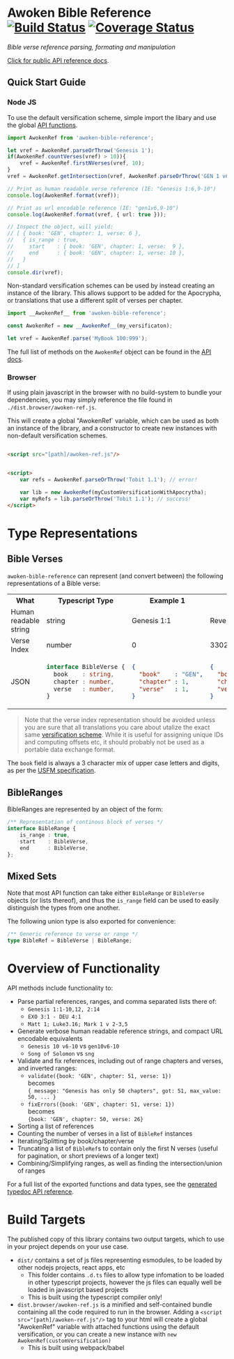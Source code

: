  # Awoken Bible Reference [![Build Status](https://travis-ci.org/awoken-bible/reference.svg?branch=master)](https://travis-ci.org/awoken-bible/reference) [![Coverage Status](https://coveralls.io/repos/github/awoken-bible/reference/badge.svg?branch=master)](https://coveralls.io/github/awoken-bible/reference?branch=master)

_Bible verse reference parsing, formating and manipulation_

[Click for public API reference docs](https://awoken-bible.github.io/reference/index.html).

## Quick Start Guide

### Node JS

To use the default versification scheme, simple import the libary and use the global [API functions](https://awoken-bible.github.io/reference/index.html).

```typescript
import AwokenRef from 'awoken-bible-reference';

let vref = AwokenRef.parseOrThrow('Genesis 1');
if(AwokenRef.countVerses(vref) > 10)){
	vref = AwokenRef.firstNVerses(vref, 10);
}
vref = AwokenRef.getIntersection(vref, AwokenRef.parseOrThrow('GEN 1 v6,9-20'));

// Print as human readable verse reference (IE: "Genesis 1:6,9-10")
console.log(AwokenRef.format(vref));

// Print as url encodable reference (IE: "gen1v6,9-10")
console.log(AwokenRef.format(vref, { url: true }));

// Inspect the object, will yield:
// [ { book: 'GEN', chapter: 1, verse: 6 },
//   { is_range : true,
//     start    : { book: 'GEN', chapter: 1, verse:  9 },
//     end      : { book: 'GEN', chapter: 1, verse: 10 },
//   }
// ]
console.dir(vref);
```

Non-standard versification schemes can be used by instead creating an instance of the library. This allows support to be added for the Apocrypha, or translations that use a different split of verses per chapter.

```typescript
import __AwokenRef__ from 'awoken-bible-reference';

const AwokenRef = new __AwokenRef__(my_versificaton);

let vref = AwokenRef.parse('MyBook 100:999');
```

The full list of methods on the `AwokenRef` object can be found in the [API docs](https://awoken-bible.github.io/reference/index.html).

### Browser

If using plain javascript in the browser with no build-system to bundle your dependencies, you may simply reference the file found in `./dist.browser/awoken-ref.js`.

This will create a global "AwokenRef` variable, which can be used as both an instance of the library, and a constructor to create new instances with non-default versification schemes.

```html

<script src="[path]/awoken-ref.js"/>


<script>
	var refs = AwokenRef.parseOrThrow('Tobit 1.1'); // error!

	var lib = new AwokenRef(myCustomVersificationWithApocrytha);
	var myRefs = lib.parseOrThrow('Tobit 1.1'); // success!
</script>
```

# Type Representations

## Bible Verses

`awoken-bible-reference` can represent (and convert between) the following representations of a Bible verse:

<table>
<tr>
<th>What</th>
<th>Typescript Type</th>
<th>Example 1</th>
<th>Example 2</th>
</tr>
<tr>
<td>Human readable string</td>
<td>string</td>
<td>Genesis 1:1</td>
<td>Revelation 22:21</td>
</tr>
<tr>
<td>Verse Index</td>
<td>number</td>
<td>0</td>
<td>33021</td>
</tr>

<tr>
<td>JSON</td>
<td>

```typescript
interface BibleVerse {
  book    : string,
  chapter : number,
  verse   : number,
}
```

</td>
<td>

```json
{
  "book"    : "GEN",
  "chapter" : 1,
  "verse"   : 1,
}
```

</td>
<td>

```json
{
  "book"    : "REV",
  "chapter" : 22,
  "verse"   : 21,
}
```

</td>
</tr>
</table>

> Note that the verse index representation should be avoided unless you are sure that all translations you care about utalize the exact same [versification scheme](https://en.wikipedia.org/wiki/Chapters_and_verses_of_the_Bible). While it is useful for assigning unique IDs and computing offsets etc, it should probably not be used as a portable data exchange format.

The `book` field is always a 3 character mix of upper case letters and digits, as per the [USFM specification](https://ubsicap.github.io/usfm/identification/books.html).

## BibleRanges

BibleRanges are represented by an object of the form:

```typescript
/** Representation of continous block of verses */
interface BibleRange {
	is_range : true,
	start    : BibleVerse,
	end      : BibleVerse,
};
```

## Mixed Sets

Note that most API function can take either `BibleRange` or `BibleVerse` objects (or lists thereof), and thus the `is_range` field can be used to easily distinguish the types from one another.

The following union type is also exported for convenience:

```typescript
/** Generic reference to verse or range */
type BibleRef = BibleVerse | BibleRange;
```

# Overview of Functionality

API methods include functionality to:

- Parse partial references, ranges, and comma separated lists there of:
  - `Genesis 1:1-10,12, 2:14`
  - `EXO 3:1 - DEU 4:1`
  - `Matt 1; Luke3.16; Mark 1 v 2-3,5`
- Generate verbose human readable reference strings, and compact URL encodable equivalents
  - `Genesis 10 v6-10` vs `gen10v6-10`
  - `Song of Solomon` vs `sng`
- Validate and fix references, including out of range chapters and verses, and inverted ranges:
  - `validate({book: 'GEN', chapter: 51, verse: 1})`<br/>
     becomes<br/>
    `{ message: "Genesis has only 50 chapters", got: 51, max_value: 50, ... }`
  - `fixErrors({book: 'GEN', chapter: 51, verse: 1})`<br/>
     becomes<br/>
    `{book: 'GEN', chapter: 50, verse: 26}`
- Sorting a list of references
- Counting the number of verses in a list of `BibleRef` instances
- Iterating/Splitting by book/chapter/verse
- Truncating a list of `BibleRef`s to contain only the first N verses (useful for pagination, or short previews of a longer text)
- Combining/Simplifying ranges, as well as finding the intersection/union of ranges

For a full list of the exported functions and data types, see the [generated typedoc API reference](https://awoken-bible.github.io/reference/index.html).

# Build Targets

The published copy of this library contains two output targets, which to use in your project depends on your use case.

- `dist/` contains a set of js files representing esmodules, to be loaded by other nodejs projects, react apps, etc
  - This folder contains `.d.ts` files to allow type infomation to be loaded in other typescript projects, however the js files can equally well be loaded in javascript based projects
  - This is built using the typescript compiler only!
- `dist.browser/awoken-ref.js` is a minified and self-contained bundle containing all the code required to run in the browser. Adding a `<script src="[path]/awoken-ref.js"/>` tag to your html will create a global "AwokenRef" variable with attached functions using the default versification, or you can create a new instance with `new AwokenRef(customVersification)`
  - This is built using webpack/babel
